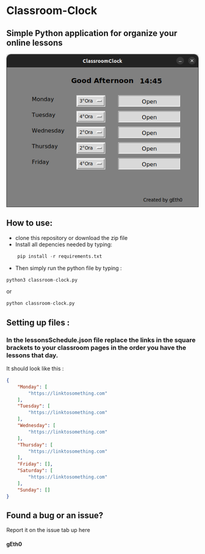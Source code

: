 # Classroom-Clock

## Simple Python application for organize your online lessons
<img align="center" src="./img/tkwindow.png"></img>
## How to use:
- clone this repository or download the zip file
- Install all depencies needed by typing:
```python
    pip install -r requirements.txt
```
- Then simply run the python file by typing : 
```python
python3 classroom-clock.py
```
or 
```python
python classroom-clock.py
```
## Setting up files :
### In the lessonsSchedule.json file replace the links in the square brackets to your classroom pages in the order you have the lessons that day.
It should look like this : 
``` json
{
    "Monday": [
        "https://linktosomething.com"
    ],
    "Tuesday": [
        "https://linktosomething.com"
    ],
    "Wednesday": [
        "https://linktosomething.com"
    ],
    "Thursday": [
        "https://linktosomething.com"
    ],
    "Friday": [],
    "Saturday": [
        "https://linktosomething.com"
    ],
    "Sunday": []
}
```
## Found a bug or an issue?
Report it on the issue tab up here

#### gEth0
